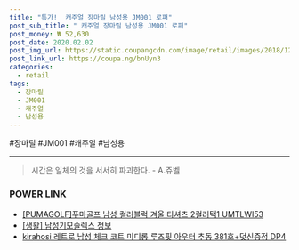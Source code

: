 ```yaml
--- 
title: "특가!  캐주얼 장마릴 남성용 JM001 로퍼" 
post_sub_title: " 캐주얼 장마릴 남성용 JM001 로퍼" 
post_money: ₩ 52,630 
post_date: 2020.02.02 
post_img_url: https://static.coupangcdn.com/image/retail/images/2018/12/27/18/2/1dddae8b-b960-4dbc-b31b-5f0b7e2bb445.jpg 
post_link_url: https://coupa.ng/bnUyn3 
categories: 
  - retail 
tags: 
  - 장마릴 
  - JM001 
  - 캐주얼 
  - 남성용 
--- 
```

  #장마릴 #JM001 #캐주얼 #남성용 
<hr> 

> 시간은 일체의 것을 서서히 파괴한다. - A.쥬벨 


### POWER LINK

* <a href="https://blog.naver.com/an0733/221785568115" target="_blank">[PUMAGOLF]푸마골프 남성 컬러블럭 겨울 티셔츠 2컬러택1 UMTLWI53</a>
* <a href="https://blog.naver.com/santokki14/221773976154" target="_blank"> [생활] 남성기모슬렉스 정보 </a>
* <a href="https://blog.naver.com/fasyy4321/221784504591" target="_blank">kirahosi 레트로 남성 체크 코트 미디롱 루즈핏 아우터 추동 381호+덧신증정 DP4</a>
